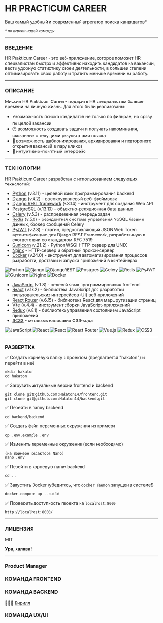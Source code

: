 # __HR PRACTICUM CAREER__

Ваш самый удобный и современный агрегатор поиска кандидатов*

<sup>_\* по версии нашей команды_</sup>

___

### ВВЕДЕНИЕ

HR Prakticum Career - это веб-приложение, которое поможет HR специалистам быстро и эффективно находить кандидатов на вакансии, вести удобную статистику своей деятельности, в большей степени оптимизировать свою работу и тратить меньше времени на работу.
___

### ОПИСАНИЕ

Миссия HR Prakticum Career - подарить HR специалистам больше времени на личную жизнь. Для этого были реализованы:
- ⚡️возможность поиска кандидатов не только по фильрам, но сразу по целой вакансии
- 🕑 возможность создавать задачи и получать напоминания, связанные с текущими результатами поиска
- 🔄 возможность шаблонизирования, архивирования и повтороного открытия вакансий в пару кликов
- 🫶 интуитивно-понятный интерфейс

___

### ТЕХНОЛОГИИ

HR Prakticum Career разработан с использованием следующих технологий:

- [Python] (v.3.11) - целевой язык программирования backend
- [Django] (v.4.2) - высокоуровневый веб-фреймворк
- [Django REST framework] (v.3.14) - инструмент для создания Web API
- [PostgreSQL] (v.13.10) - объектно-реляционная база данных
- [Celery] (v.5.3) - распределенная очередь задач
- [Redis] (v.5.0) - резидентная система управления NoSQL базами данных, брокер сообщений Celery
- [PyJWT] (v.2.8) - плагин, предоставляющий JSON Web Token аутентификацию для Django REST Framework, разработанную в соответствии со стандартом RFC 7519
- [Gunicorn] (v.21.2) - Python WSGI HTTP-сервер для UNIX
- [Nginx] - HTTP-сервер и обратный прокси-сервер
- [Docker] (v.24.0) - инструмент для автоматизирования процессов разработки, доставки и запуска приложений в контейнерах

![Python](https://img.shields.io/badge/python-3670A0?style=for-the-badge&logo=python&logoColor=ffdd54)
![Django](https://img.shields.io/badge/django-%23092E20.svg?style=for-the-badge&logo=django&logoColor=white)
![DjangoREST](https://img.shields.io/badge/DJANGO-REST-ff1709?style=for-the-badge&logo=django&logoColor=white&color=ff1709&labelColor=gray)
![Postgres](https://img.shields.io/badge/postgres-%23316192.svg?style=for-the-badge&logo=postgresql&logoColor=white)
![Celery](https://a11ybadges.com/badge?logo=celery)
![Redis](https://img.shields.io/badge/redis-%23DD0031.svg?style=for-the-badge&logo=redis&logoColor=white)
![PyJWT](https://img.shields.io/badge/JWT-black?style=for-the-badge&logo=JSON%20web%20tokens)
![Gunicorn](https://img.shields.io/badge/gunicorn-%298729.svg?style=for-the-badge&logo=gunicorn&logoColor=white)
![Nginx](https://img.shields.io/badge/nginx-%23009639.svg?style=for-the-badge&logo=nginx&logoColor=white)
![Docker](https://img.shields.io/badge/docker-%230db7ed.svg?style=for-the-badge&logo=docker&logoColor=white)

- [JavaScript] (v.1.8) - целевой язык программирования frontend
- [React] (v.18.2) - библиотека JavaScript для разработки пользовательских интерфейсов (UI) веб-приложений
- [React Router] (v.6.15) - библиотека React для маршрутизации страниц
- [Vite] (v.4.4) - инструмент сборки JavaScript-приложений
- [Redux] (v.8.1) - библиотека  управления состоянием JavaScript приложений
- [SCSS] - метаязык написания CSS-кода

![JavaScript](https://img.shields.io/badge/javascript-%23323330.svg?style=for-the-badge&logo=javascript&logoColor=%23F7DF1E) ![React](https://img.shields.io/badge/react-%2320232a.svg?style=for-the-badge&logo=react&logoColor=%2361DAFB)
![React](https://img.shields.io/badge/react-%2320232a.svg?style=for-the-badge&logo=react&logoColor=%2361DAFB)
![React Router](https://img.shields.io/badge/React_Router-CA4245?style=for-the-badge&logo=react-router&logoColor=white)
![Vue.js](https://img.shields.io/badge/vuejs-%2335495e.svg?style=for-the-badge&logo=vuedotjs&logoColor=%234FC08D)
![Redux](https://img.shields.io/badge/redux-%23593d88.svg?style=for-the-badge&logo=redux&logoColor=white)
![CSS3](https://img.shields.io/badge/css3-%231572B6.svg?style=for-the-badge&logo=css3&logoColor=white)

___


### РАЗВЕРТКА

✅ Создать корневую папку с проектом (предлагается "hakaton") и перейти в неё

```
mkdir hakaton
cd hakaton
```

✅ Загрузить актуальные версии frontend и backend

```
git clone git@github.com:Hakaton14/frontend.git
git clone git@github.com:Hakaton14/backend.git
```

✅ Перейти в папку backend

```
cd backend/backend
```

✅ Создать файл переменных окружения из примера

```
cp .env.example .env
```

✅ Изменить переменные окружения (если необходимо)
```
(на примере редактора Nano)
nano .env
```

✅ Перейти в корневую папку backend
```
cd ..
```

✅ Запустить Docker (убедитесь, что `docker daemon` запущен в системе!)

```
docker-compose up --build
```

✅ Проверить доступность проекта на `localhost:8000`

```
http://localhost:8000/
```

___

### ЛИЦЕНЗИЯ

MIT

**Ура, халява!**

___

### Product Manager



### КОМАНДА FRONTEND



### КОМАНДА BACKEND

🦸🏻‍♂️ [Кирилл]

### КОМАНДА UX/UI


[Кирилл]: <https://github.com/TheSuncatcher222/>


[Python]: <https://www.python.org/>
[Django]: <https://www.djangoproject.com/>
[Django REST framework]: <https://www.django-rest-framework.org/>
[PostgreSQL]: <https://www.postgresql.org/>
[Celery]: <https://docs.celeryq.dev/en/stable/>
[Redis]: <https://redis.io/>
[PyJWT]: <https://pyjwt.readthedocs.io/en/latest/>
[Gunicorn]: <https://gunicorn.org/>
[Nginx]: <https://nginx.org/en/>
[Docker]: <https://www.docker.com/>

[JavaScript]: <https://www.javascript.com/>
[React]: <https://react.dev/>
[React Router]: <https://reactrouter.com/en/main/>
[Vite]: <https://vitejs.dev/>
[Redux]: <https://redux.js.org/>
[SCSS]: <https://sass-lang.com/>
